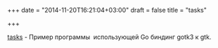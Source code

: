 +++
date = "2014-11-20T16:21:04+03:00"
draft = false
title = "tasks"

+++

<p><a href="https://github.com/juanfgs/tasks">tasks</a>&nbsp;- Пример программы &nbsp;использующей Go биндинг&nbsp;gotk3 к&nbsp;gtk.</p>

